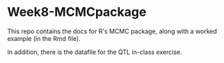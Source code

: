 # Week8-MCMCpackage

This repo contains the docs for R's MCMC package, along with a worked example (in the Rmd file).

In addition, there is the datafile for the QTL in-class exercise.
